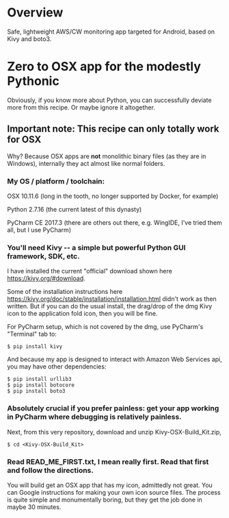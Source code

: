 # Overview
Safe, lightweight AWS/CW monitoring app targeted for Android, based on Kivy and boto3.

# Zero to OSX app for the modestly Pythonic
Obviously, if you know more about Python, you can successfully deviate more from this recipe. Or maybe ignore it altogether.

## Important note: This recipe can only totally work for OSX ##
Why? Because OSX apps are **not** monolithic binary files (as they are in Windows), internally they act almost like normal folders.

### My OS / platform / toolchain: ###
OSX 10.11.6 (long in the tooth, no longer supported by Docker, for example)

Python 2.7.16 (the current latest of this dynasty)

PyCharm CE 2017.3 (there are others out there, e.g. WingIDE, I've tried them all, but I use PyCharm)

### You'll need Kivy -- a simple but powerful Python GUI framework, SDK, etc. ###
I have installed the current "official" download shown here https://kivy.org/#download.

Some of the installation instructions here https://kivy.org/doc/stable/installation/installation.html didn't work as then written. But if you can do the usual install, the drag/drop of the dmg Kivy icon to the application fold icon, then you will be fine.

For PyCharm setup, which is not covered by the dmg, use PyCharm's "Terminal" tab to:
```
$ pip install kivy
```

And because my app is designed to interact with Amazon Web Services api, you may have other dependencies:
```
$ pip install urllib3
$ pip install botocore
$ pip install boto3
```

### Absolutely crucial if you prefer painless: get your app working in PyCharm where debugging is relatively painless. ###

Next, from this very repository, download and unzip Kivy-OSX-Build_Kit.zip, 
```
$ cd <Kivy-OSX-Build_Kit>
```

### Read READ_ME_FIRST.txt, I mean really first. Read that first and follow the directions. ###
You will build get an OSX app that has my icon, admittedly not great. You can Google instructions for making your own icon source files. The process is quite simple and monumentally boring, but they get the job done in maybe 30 minutes.
